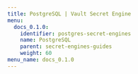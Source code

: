 ```yaml
---
title: PostgreSQL | Vault Secret Engine
menu:
  docs_0.1.0:
    identifier: postgres-secret-engines
    name: PostgreSQL
    parent: secret-engines-guides
    weight: 60
menu_name: docs_0.1.0
---
```

